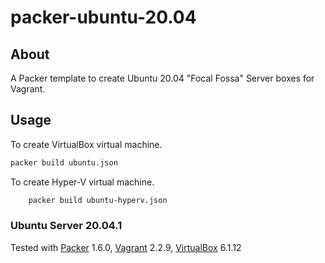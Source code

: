 # packer-ubuntu-20.04

## About
A Packer template to create Ubuntu 20.04 "Focal Fossa" Server boxes for Vagrant.

## Usage
To create VirtualBox virtual machine.
```bash
packer build ubuntu.json
```
To create Hyper-V virtual machine.
```sh
    packer build ubuntu-hyperv.json
```

### Ubuntu Server 20.04.1
Tested with [Packer][] 1.6.0, [Vagrant][] 2.2.9, [VirtualBox][] 6.1.12

[Packer]: https://packer.io/
[Vagrant]: https://www.vagrantup.com/
[VirtualBox]: https://www.virtualbox.org/
